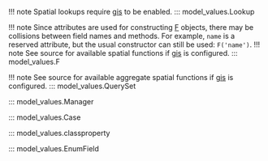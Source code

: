 !!! note
    Spatial lookups require [gis](https://docs.djangoproject.com/en/stable/ref/contrib/gis/) to be enabled.
::: model_values.Lookup

!!! note
    Since attributes are used for constructing [F](#model_values.F) objects, there may be collisions between field names and methods. For example, `name` is a reserved attribute, but the usual constructor can still be used: `F('name')`.
!!! note
    See source for available spatial functions if [gis](https://docs.djangoproject.com/en/stable/ref/contrib/gis/) is configured.
::: model_values.F

!!! note
    See source for available aggregate spatial functions if [gis](https://docs.djangoproject.com/en/stable/ref/contrib/gis/) is configured.
::: model_values.QuerySet

::: model_values.Manager

::: model_values.Case

::: model_values.classproperty

::: model_values.EnumField
